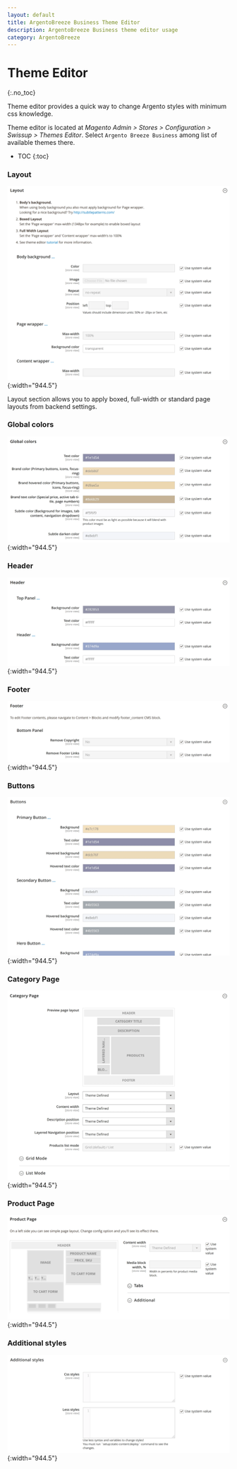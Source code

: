```yaml
---
layout: default
title: ArgentoBreeze Business Theme Editor
description: ArgentoBreeze Business theme editor usage
category: ArgentoBreeze
---
```


# Theme Editor
{:.no_toc}

Theme editor provides a quick way to change Argento styles with minimum css knowledge.

Theme editor is located at
_Magento Admin > Stores > Configuration > Swissup > Themes Editor_.
Select `Argento Breeze Business` among list of available themes there.

* TOC
{:toc}

### Layout

![Argento Layout Structure](/images/m2/argento-breeze/business/theme-editor/layout.webp){:width="944.5"}

Layout section allows you to apply boxed, full-width or standard page layouts from backend settings.

### Global colors

![Argento global colors](/images/m2/argento-breeze/business/theme-editor/colors.webp){:width="944.5"}

### Header

![Argento Business Header](/images/m2/argento-breeze/business/theme-editor/header.webp){:width="944.5"}

### Footer

![Argento Business Footer](/images/m2/argento-breeze/business/theme-editor/footer.webp){:width="944.5"}

### Buttons

![Argento Business Buttons](/images/m2/argento-breeze/business/theme-editor/buttons.webp){:width="944.5"}

### Category Page

![Argento Business Category page](/images/m2/argento-breeze/business/theme-editor/category.webp){:width="944.5"}

### Product Page

![Argento Business Product page](/images/m2/argento-breeze/business/theme-editor/product.webp){:width="944.5"}

### Additional styles

![Argento Business Product page](/images/m2/argento-breeze/business/theme-editor/additional.webp){:width="944.5"}
